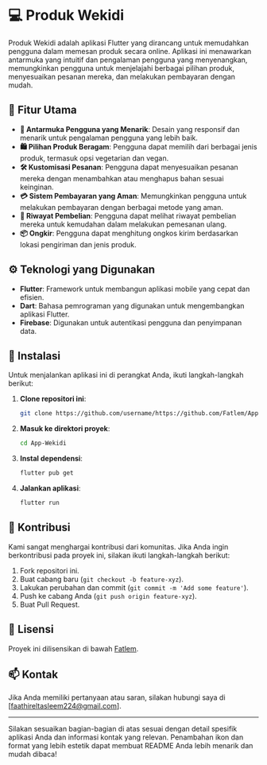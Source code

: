 
# 💻 Produk Wekidi

Produk Wekidi adalah aplikasi Flutter yang dirancang untuk memudahkan pengguna dalam memesan produk secara online. Aplikasi ini menawarkan antarmuka yang intuitif dan pengalaman pengguna yang menyenangkan, memungkinkan pengguna untuk menjelajahi berbagai pilihan produk, menyesuaikan pesanan mereka, dan melakukan pembayaran dengan mudah.

## 🌟 Fitur Utama

- **🎨 Antarmuka Pengguna yang Menarik**: Desain yang responsif dan menarik untuk pengalaman pengguna yang lebih baik.
- **🛍️ Pilihan Produk Beragam**: Pengguna dapat memilih dari berbagai jenis produk, termasuk opsi vegetarian dan vegan.
- **🛠️ Kustomisasi Pesanan**: Pengguna dapat menyesuaikan pesanan mereka dengan menambahkan atau menghapus bahan sesuai keinginan.
- **💳 Sistem Pembayaran yang Aman**: Memungkinkan pengguna untuk melakukan pembayaran dengan berbagai metode yang aman.
- **📜 Riwayat Pembelian**: Pengguna dapat melihat riwayat pembelian mereka untuk kemudahan dalam melakukan pemesanan ulang.
- **📦 Ongkir**: Pengguna dapat menghitung ongkos kirim berdasarkan lokasi pengiriman dan jenis produk.

## ⚙️ Teknologi yang Digunakan

- **Flutter**: Framework untuk membangun aplikasi mobile yang cepat dan efisien.
- **Dart**: Bahasa pemrograman yang digunakan untuk mengembangkan aplikasi Flutter.
- **Firebase**: Digunakan untuk autentikasi pengguna dan penyimpanan data.

## 🚀 Instalasi

Untuk menjalankan aplikasi ini di perangkat Anda, ikuti langkah-langkah berikut:

1. **Clone repositori ini**:
   ```bash
   git clone https://github.com/username/https://github.com/Fatlem/App-Wekidi.git
   ```

2. **Masuk ke direktori proyek**:
   ```bash
   cd App-Wekidi
   ```

3. **Instal dependensi**:
   ```bash
   flutter pub get
   ```

4. **Jalankan aplikasi**:
   ```bash
   flutter run
   ```

## 🤝 Kontribusi

Kami sangat menghargai kontribusi dari komunitas. Jika Anda ingin berkontribusi pada proyek ini, silakan ikuti langkah-langkah berikut:

1. Fork repositori ini.
2. Buat cabang baru (`git checkout -b feature-xyz`).
3. Lakukan perubahan dan commit (`git commit -m 'Add some feature'`).
4. Push ke cabang Anda (`git push origin feature-xyz`).
5. Buat Pull Request.

## 📜 Lisensi

Proyek ini dilisensikan di bawah [Fatlem](LICENSE).

## 📫 Kontak

Jika Anda memiliki pertanyaan atau saran, silakan hubungi saya di [faathireltasleem224@gmail.com].

---

Silakan sesuaikan bagian-bagian di atas sesuai dengan detail spesifik aplikasi Anda dan informasi kontak yang relevan. Penambahan ikon dan format yang lebih estetik dapat membuat README Anda lebih menarik dan mudah dibaca!
